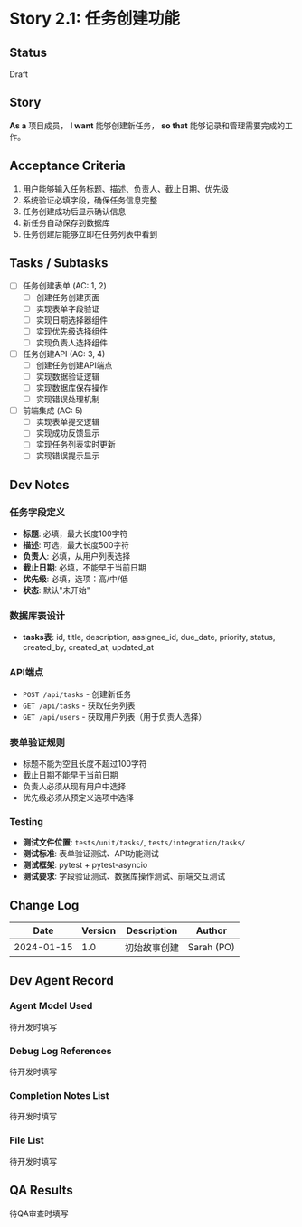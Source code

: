 # Story 2.1: 任务创建功能

## Status
Draft

## Story
**As a** 项目成员，
**I want** 能够创建新任务，
**so that** 能够记录和管理需要完成的工作。

## Acceptance Criteria

1. 用户能够输入任务标题、描述、负责人、截止日期、优先级
2. 系统验证必填字段，确保任务信息完整
3. 任务创建成功后显示确认信息
4. 新任务自动保存到数据库
5. 任务创建后能够立即在任务列表中看到

## Tasks / Subtasks

- [ ] 任务创建表单 (AC: 1, 2)
  - [ ] 创建任务创建页面
  - [ ] 实现表单字段验证
  - [ ] 实现日期选择器组件
  - [ ] 实现优先级选择组件
  - [ ] 实现负责人选择组件
- [ ] 任务创建API (AC: 3, 4)
  - [ ] 创建任务创建API端点
  - [ ] 实现数据验证逻辑
  - [ ] 实现数据库保存操作
  - [ ] 实现错误处理机制
- [ ] 前端集成 (AC: 5)
  - [ ] 实现表单提交逻辑
  - [ ] 实现成功反馈显示
  - [ ] 实现任务列表实时更新
  - [ ] 实现错误提示显示

## Dev Notes

### 任务字段定义
- **标题**: 必填，最大长度100字符
- **描述**: 可选，最大长度500字符
- **负责人**: 必填，从用户列表选择
- **截止日期**: 必填，不能早于当前日期
- **优先级**: 必填，选项：高/中/低
- **状态**: 默认"未开始"

### 数据库表设计
- **tasks表**: id, title, description, assignee_id, due_date, priority, status, created_by, created_at, updated_at

### API端点
- `POST /api/tasks` - 创建新任务
- `GET /api/tasks` - 获取任务列表
- `GET /api/users` - 获取用户列表（用于负责人选择）

### 表单验证规则
- 标题不能为空且长度不超过100字符
- 截止日期不能早于当前日期
- 负责人必须从现有用户中选择
- 优先级必须从预定义选项中选择

### Testing
- **测试文件位置**: `tests/unit/tasks/`, `tests/integration/tasks/`
- **测试标准**: 表单验证测试、API功能测试
- **测试框架**: pytest + pytest-asyncio
- **测试要求**: 字段验证测试、数据库操作测试、前端交互测试

## Change Log

| Date | Version | Description | Author |
|------|---------|-------------|--------|
| 2024-01-15 | 1.0 | 初始故事创建 | Sarah (PO) |

## Dev Agent Record

### Agent Model Used
待开发时填写

### Debug Log References
待开发时填写

### Completion Notes List
待开发时填写

### File List
待开发时填写

## QA Results
待QA审查时填写
